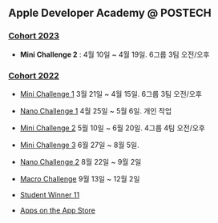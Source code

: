 ## Apple Developer Academy @ POSTECH

### [Cohort 2023](https://github.com/orgs/DeveloperAcademy-POSTECH/teams/cohort2023)

 * **Mini Challenge 2** : 4월 10일 ~ 4월 19일. 6그룹 3팀 오전/오후

### [Cohort 2022](https://github.com/orgs/DeveloperAcademy-POSTECH/teams/cohort2022)
 
 * [Mini Challenge 1](https://github.com/orgs/DeveloperAcademy-POSTECH/teams/minichallenge1_2022) 3월 21일 ~ 4월 15일. 6그룹 3팀 오전/오후

 * [Nano Challenge 1](https://github.com/DeveloperAcademy-POSTECH/.github/blob/main/2022Cohort/Nano1.md) 4월 25일 ~ 5월 6일. 개인 작업

 * [Mini Challenge 2](https://github.com/orgs/DeveloperAcademy-POSTECH/teams/minichallenge2_2022) 5월 10일 ~ 6월 20일. 4그룹 4팀 오전/오후
 
 * [Mini Challenge 3](https://github.com/orgs/DeveloperAcademy-POSTECH/teams/minichallenge3_2022) 6월 27일 ~ 8월 5일.
 
 * [Nano Challenge 2](https://github.com/DeveloperAcademy-POSTECH/.github/blob/main/2022Cohort/Nano2.md) 8월 22일 ~ 9월 2일
 
 * [Macro Challenge](https://github.com/orgs/DeveloperAcademy-POSTECH/teams/macrochallenge_2022) 9월 13일 ~ 12월 2일

 * [Student Winner 11](https://github.com/DeveloperAcademy-POSTECH/.github/blob/main/2022Cohort/WWDCStudentWinners.md)

 * [Apps on the App Store](https://github.com/DeveloperAcademy-POSTECH/.github/blob/main/2022Cohort/AppsOnStore.md)
